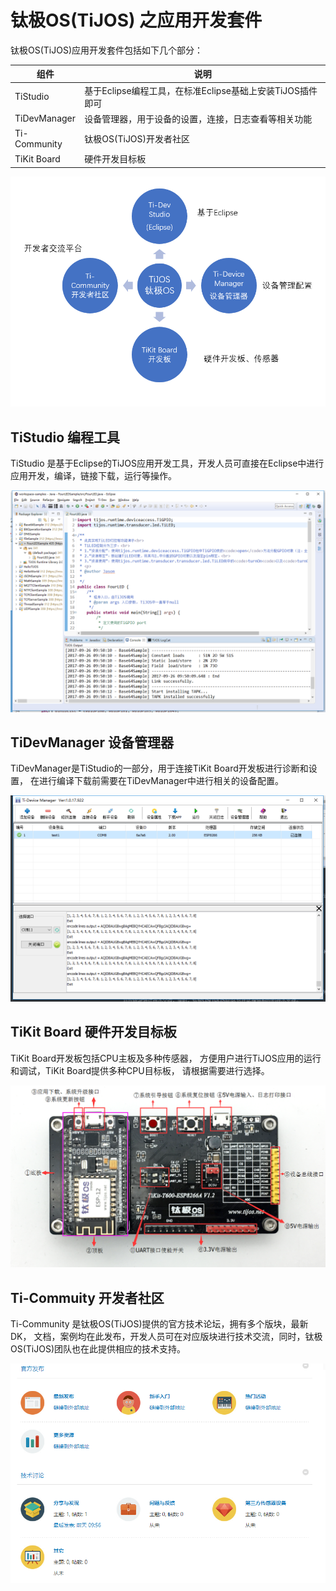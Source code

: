 # 钛极OS(TiJOS) 之应用开发套件

钛极OS(TiJOS)应用开发套件包括如下几个部分：

| 组件                | 说明                                     |
| ----------------- | -------------------------------------- |
| TiStudio     | 基于Eclipse编程工具，在标准Eclipse基础上安装TiJOS插件即可 |
| TiDevManager | 设备管理器，用于设备的设置，连接，日志查看等相关功能             |
| Ti-Community      | 钛极OS(TiJOS)开发者社区                       |
| TiKit Board      | 硬件开发目标板                                |

![ti-appstudio](.\img\ti-appstudio.png)

## TiStudio 编程工具

TiStudio 是基于Eclipse的TiJOS应用开发工具，开发人员可直接在Eclipse中进行应用开发，编译，链接下载，运行等操作。

![ti-devstudio](.\img\ti-devstudio.png)

## TiDevManager 设备管理器

TiDevManager是TiStudio的一部分，用于连接TiKit Board开发板进行诊断和设置， 在进行编译下载前需要在TiDevManager中进行相关的设备配置。

![ti-devmanager](.\img\ti-devmanager.png)

## TiKit Board 硬件开发目标板

TiKit Board开发板包括CPU主板及多种传感器， 方便用户进行TiJOS应用的运行和调试，TiKit Board提供多种CPU目标板， 请根据需要进行选择。

![tikit-board](.\img\tikit-board.png)

## Ti-Commuity 开发者社区

Ti-Community 是钛极OS(TiJOS)提供的官方技术论坛，拥有多个版块，最新DK， 文档，案例均在此发布，开发人员可在对应版块进行技术交流，同时，钛极OS(TiJOS)团队也在此提供相应的技术支持。

![ti-community](.\img\ti-community.png)

